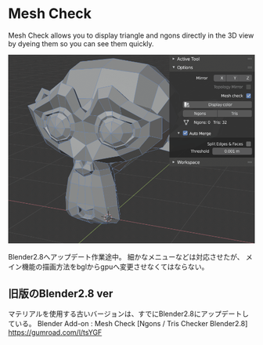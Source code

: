 # Mesh Check

Mesh Check allows you to display triangle and ngons directly in the 3D view by
dyeing them so you can see them quickly.

<img  src="doc/mesh_check.gif" alt="" /><br />
   
Blender2.8へアップデート作業途中。
細かなメニューなどは対応させたが、
メイン機能の描画方法をbglからgpuへ変更させなくてはならない。


## 旧版のBlender2.8 ver

マテリアルを使用する古いバージョンは、すでにBlender2.8にアップデートしている。
Blender Add-on : Mesh Check [Ngons / Tris Checker Blender2.8]
https://gumroad.com/l/tsYGF
